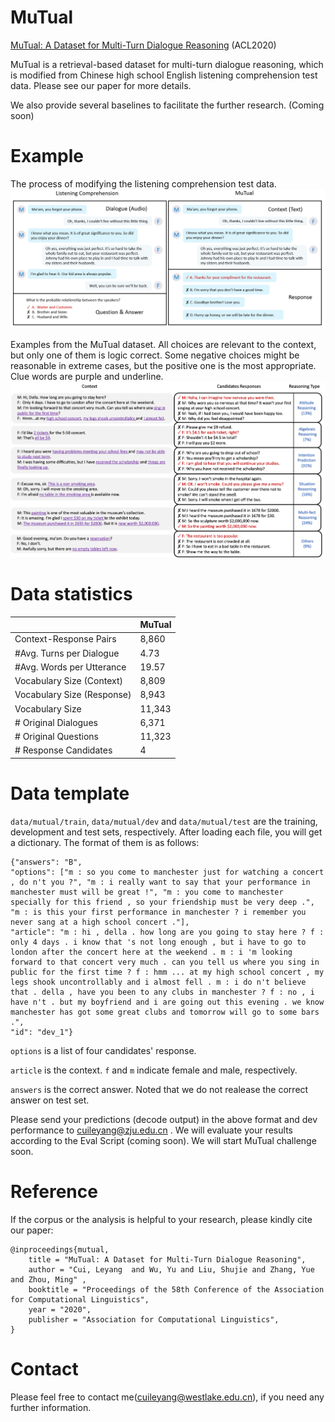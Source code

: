 # MuTual

[MuTual: A Dataset for Multi-Turn Dialogue Reasoning](https://arxiv.org/abs/2004.04494) (ACL2020)

MuTual is a retrieval-based dataset for multi-turn dialogue reasoning, which is modified from Chinese high school English listening comprehension test data. Please see our paper for more details.

We also provide several baselines to facilitate the further research. (Coming soon)



# Example
The process of modifying the listening comprehension test data.
<img src="construct.png" width="1000" >


Examples from the MuTual dataset. All choices are relevant to the context, but only one of them is logic correct. Some negative choices might be reasonable in extreme cases, but the positive one is the most appropriate. Clue words are purple and underline.
<img src="example.png" width="1000" >

# Data statistics

|  | MuTual |
|--------- | --- |
| Context-Response Pairs | 8,860 | 
| #Avg. Turns per Dialogue | 4.73 |
| #Avg. Words per Utterance |  19.57 |
| Vocabulary Size (Context) |  8,809 | 
| Vocabulary Size (Response) |  8,943 | 
| Vocabulary Size |  11,343 | 
| # Original Dialogues |  6,371 | 
| # Original Questions |  11,323 | 
| # Response Candidates |  4 | 

# Data template
```data/mutual/train```, ```data/mutual/dev``` and ```data/mutual/test``` are the training, development and test sets, respectively. After loading each file, you will get a dictionary. The format of them is as follows:

```
{"answers": "B", 
"options": ["m : so you come to manchester just for watching a concert , do n't you ?", "m : i really want to say that your performance in manchester must will be great !", "m : you come to manchester specially for this friend , so your friendship must be very deep .", "m : is this your first performance in manchester ? i remember you never sang at a high school concert ."], 
"article": "m : hi , della . how long are you going to stay here ? f : only 4 days . i know that 's not long enough , but i have to go to london after the concert here at the weekend . m : i 'm looking forward to that concert very much . can you tell us where you sing in public for the first time ? f : hmm ... at my high school concert , my legs shook uncontrollably and i almost fell . m : i do n't believe that . della , have you been to any clubs in manchester ? f : no , i have n't . but my boyfriend and i are going out this evening . we know manchester has got some great clubs and tomorrow will go to some bars .", 
"id": "dev_1"}
```

``` options ``` is a list of four candidates' response.

``` article ```  is the context. ```f``` and ```m``` indicate female and male, respectively. 

```answers``` is the correct answer. Noted that we do not realease the correct answer on test set.

Please send your predictions (decode output) in the above format and dev performance to cuileyang@zju.edu.cn . We will evaluate your results according to the Eval Script (coming soon). We will start MuTual challenge soon.

# Reference

If the corpus or the analysis is helpful to your research, please kindly cite our paper:
```
@inproceedings{mutual,
    title = "MuTual: A Dataset for Multi-Turn Dialogue Reasoning",
    author = "Cui, Leyang  and Wu, Yu and Liu, Shujie and Zhang, Yue and Zhou, Ming" ,
    booktitle = "Proceedings of the 58th Conference of the Association for Computational Linguistics",
    year = "2020",
    publisher = "Association for Computational Linguistics",
}
```

# Contact
Please feel free to contact me(cuileyang@westlake.edu.cn), if you need any further information.